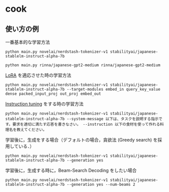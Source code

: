 # cook

## 使い方の例
一番基本的な学習方法
```
python main.py novelai/nerdstash-tokenizer-v1 stabilityai/japanese-stablelm-instruct-alpha-7b
```
```
python main.py rinna/japanese-gpt2-medium rinna/japanese-gpt2-medium
```

[LoRA](https://openreview.net/pdf?id=nZeVKeeFYf9) を適応させた時の学習方法
```
python main.py novelai/nerdstash-tokenizer-v1 stabilityai/japanese-stablelm-instruct-alpha-7b --target-modules embed_in query_key_value dense packed_input_proj out_proj embed_out
```

[Instruction tuning](https://openreview.net/pdf?id=gEZrGCozdqR) をする時の学習方法
```
python main.py novelai/nerdstash-tokenizer-v1 stabilityai/japanese-stablelm-instruct-alpha-7b --system-message 以下は、タスクを説明する指示です。要求を適切に満たす応答を書きなさい。 --instruction 以下の食材を使って作れる料理名を教えてください。
```

学習後に，生成をする場合（デフォルトの場合，貪欲法 (Greedy search) を採用している．）
```
python main.py novelai/nerdstash-tokenizer-v1 stabilityai/japanese-stablelm-instruct-alpha-7b --generation yes
```
学習後に，生成する時に，Beam-Search Decoding をしたい場合
```
python main.py novelai/nerdstash-tokenizer-v1 stabilityai/japanese-stablelm-instruct-alpha-7b --generation yes --num-beams 2
```